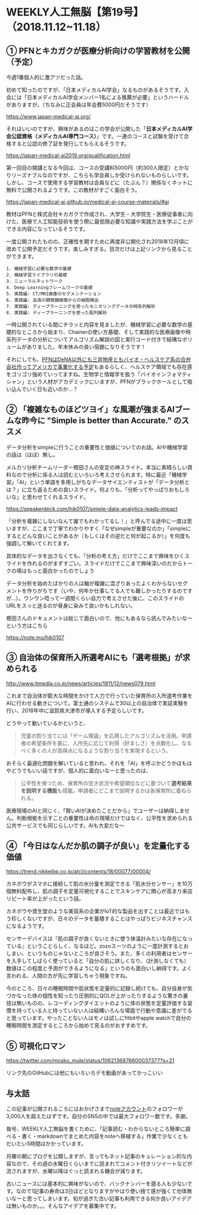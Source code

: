 # WEEKLY人工無脳【第19号】（2018.11.12~11.18）



## ① PFNとキカガクが医療分析向けの学習教材を公開（予定）

今週1番個人的に激アツだった話。

初めて知ったのですが、「日本メディカルAI学会」なるものがあるそうです。入会には「日本メディカルAI学会メンバー1名による推薦が必要」というハードルがありますが。（ちなみに正会員は年会費5000円だそうです）

https://www.japan-medical-ai.org/

それはいいのですが、興味があるのはこの学会が公開した「**日本メディカルAI学会公認資格（メディカルAI専門コース）**」です。一連のコースと試験を受けて合格すると公認の修了証を発行してもらえるそうです。

https://japan-medical-ai2019.org/qualification.html

第一回目の開講となる今回は、コースの受講料5000円（約300人限定）とかなりリーズナブルなのですが、こちらも学会員しか受けられないものらしいです。
しかし、コースで使用する学習教材は会員などに（たぶん？）関係なくネットに無料で公開されるようです。この教材がすごく面白そう。

https://japan-medical-ai.github.io/medical-ai-course-materials/#ai

教材はPFNと株式会社キカガクで作成され、大学生・大学院生・医療従事者に向けた、医療で人工知能技術を使う際に最低限必要な知識や実践方法を学ぶことができる内容になっているそうです。

一度公開されたものの、正確性を期すために再度非公開化され2018年12月頃に改めて公開予定だそうです。楽しみすぎる。目次だけは上記リンクから見ることができます。

```
1. 機械学習に必要な数学の基礎
2. 機械学習ライブラリの基礎
3. ニューラルネットワーク
4. Deep Learningフレームワークの基礎
5. 実践編: CT/MRI画像のセグメンテーション
6. 実践編: 血液の顕微鏡画像からの細胞検出
7. 実践編: ディープラーニングを使ったモニタリングデータの時系列解析
8. 実践編: ディープラーニングを使った配列解析
```

一時公開されている間にチラッと内容を見ましたが、機械学習に必要な数学の基礎的なところから始まり、Chainerの使い方基礎、そして実践的な医療画像や時系列データの分析についてアルゴリズム解説の図と実行コード付きで結構なボリュームがありました。年末休みの良い宿題になりそうです！

それにしても、[PFNはDeNA以外にも三井物産ともバイオ・ヘルスケア系の合弁会社作ってアメリカで事業化する予定](https://www.preferred-networks.jp/ja/news/pr20181115)もあるらしく、ヘルスケア領域でも存在感をゴリゴリ強めていってますね。生物学と情報学を扱う「バイオインフォマティシャン」という人材がアカデミックにいますが、PFNがブラックホールとして吸い込んでいく日も近いのか…？



## ② 「複雑なものほどツヨイ」な風潮が強まるAIブームな昨今に "Simple is better than Accurate." のススメ

データ分析をsimpleに行うことの重要性と価値についてのお話。AIや機械学習の話は（ほぼ）無し。

メルカリ分析チームリーダー樫田さんの安定の神スライド。本当に素晴らしい資料なので分析に係る人は読むといろいろ考えさせられます。特に最近「機械学習」「AI」という単語を多用しがちなデータサイエンティストが「データ分析とは？」に立ち返るための良いスライド。何よりも、「分析ってやっぱりおもしろいな」と思わせてくれるスライド。

https://speakerdeck.com/hik0107/simple-data-analytics-leads-impact



「分析を複雑にしないなんて誰でもわかってるし！」と呼んでる途中に一度は思いますが、ここまで丁寧でわかりやすく「なぜsimpleが重要なのか」「simpleにするとどんな良いことがあるか（もしくはその逆だと何が起こるか）」を何度も強調して解いてくれてます。

具体的なデータを出さなくても、「分析の考え方」だけでここまで興味をひくスライドを作れるのがまずすごい。スライドだけでここまで興味深いのだからトークの場はもっと面白かったのでしょう

データ分析を始めたばかりの人は軸が複雑に混ざりあったよくわからないセグメントを作りがちです（いや、何年か仕事してる人でも難しかったりするのですが...）。ウンウン唸って一週間くらい自力で考えさせた後に、このスライドのURLをスッと送るのが骨身に染みて良いかもしれない。

樫田さんのドキュメントは総じて面白いので、他にもあるなら読んでみたいなーという方はこちら

https://note.mu/hik0107



## ③ 自治体の保育所入所選考AIにも「選考根拠」が求められる

http://www.itmedia.co.jp/news/articles/1811/12/news079.html

これまで自治体が膨大な時間をかけて人力で行っていた保育所の入所選考作業をAIに行わせる動きについて。富士通のシステムで30以上の自治体で実証実験を行い、2018年中に滋賀県大津市が導入する予定らしいです。

どうやって動いているかというと、

> 児童の割り当てには「ゲーム理論」を応用したアルゴリズムを活用。申請者の希望条件を基に、入所先に応じて利得（好ましさ）を点数化し、なるべく多くの人が高得点になるような割り当てを実現するという。

おそらく最適化問題を解いていると思われ、それを「AI」を呼ぶかどうかはもはやどうでもいい話ですが、個人的に面白いなーと思ったのは、

> 公平性を保つため、保育所の空き状況や希望順位などに基づいて**選考結果を説明する機能**も搭載。申請者にどこまで説明するかは各保育所に委ねられる。

医療現場のAIと同じく、「賢いAIが決めたことだから」でユーザーは納得しません。判断根拠を示すことの重要性は命の現場だけではなく、公平性を求められる公共サービスでも同じらしいです。AIも大変だな〜



## ④ 「今日はなんだか肌の調子が良い」を定量化する価値

https://trend.nikkeibp.co.jp/atcl/contents/18/00077/00004/

カネボウがスマホに接続して肌の水分量を測定できる「肌水分センサー」を10万個無料配布し、肌の調子を定量可視化することでスキンケアに関心が高まり来店リピート率が上がったという話。

カネボウや資生堂のような美容系の企業がIoT的な製品を出すことは最近ではもう珍しくないですが、日々のデータを蓄積することはやっぱりビジネスチャンスになるようです。

センサーデバイスは『肌の調子が良くないときに使う体温計みたいな存在になっている』ということらしく、なるほど。zozoスーツのように一度計測するとおしまい、というものじゃないところが良さそう。また、多くの利用者はセンサーを入手してしばらく使っていると「自分の肌に詳しくなり、（計測しなくても）数値はこの程度と予測ができるようになる」というのも面白いし納得です。よく言われる、人間の方が先に学習しちゃう現象ですね。

今のところ、日々の睡眠時間や肌状態を定量的に記録し続けても、自分自身が気づかなった体の個性を知ったり圧倒的にQOLが上がったりするような驚きの裏技は無いものの、レコーディングダイエットのように体の状態を定量評価する習慣を持っている人と持っていない人は結構いろんな場面で行動や意識に差がでると思っています。やったことない人はモノは試しにfitbitやapple watchで自分の睡眠時間を測定するところから始めて見るのがおすすめです。



## ⑤ 可視化ロマン

https://twitter.com/mosko_mule/status/1062136876600037377?s=21

リンク先のGitHubには他にもいろいろデモ動画があってかっこいい



## 与太話

この記事が公開されるころにはおかげさまで[noteアカウント](https://note.mu/ysdyt)のフォロワーが3,000人を超えたはずです。自分のSNSの中では最大フォロワー数です。多謝。

毎号、WEEKLY人工無脳を書くために、「記事読む・わからないところ簡単に調べる・書く・markdownでまとめた内容をnoteへ移植する」作業で少なくともだいたい5時間はかかっています。

月曜の朝にブログを公開しますが、言ってもネット記事のキュレーション的な内容なので、その週の水曜日くらいまでに読まれてコメント付きリツイートなどが流されますが、水曜以降はぐっと読まれる機会が減ります。

古いニュースには基本的に興味がないので、バックナンバーを遡る人も少ないです。なので1記事の寿命は3日ほどとなりますがやはり使い捨て感が強くて勿体無いなーと思ってしまいます。旬が過ぎた古い記事も利用できる何か良いアイデアは無いものか。。。そんなアイデアを募集中です。